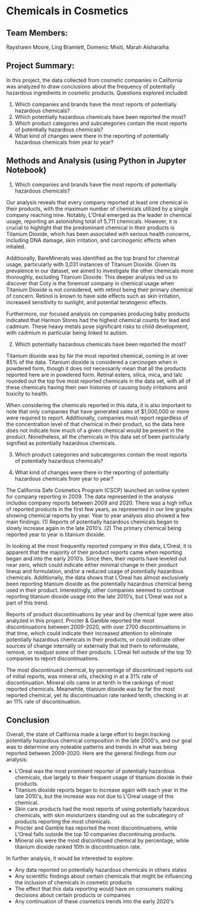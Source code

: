 # Chemicals in Cosmetics

## Team Members:

Rayshawn Moore, Ling Bramlett, Domenic Misiti, Marah Alsharaiha

## Project Summary:
In this project, the data collected from cosmetic companies in California was analyzed to draw conclusions about the frequency of potentially hazardous ingredients in cosmetic products. Questions explored included:
1. Which companies and brands have the most reports of potentially hazardous chemicals?
2. Which potentially hazardous chemicals have been reported the most?
3. Which product categories and subcategories contain the most reports of potentially hazardous chemicals?
4. What kind of changes were there in the reporting of potentially hazardous chemicals from year to year?

## Methods and Analysis (using Python in Jupyter Notebook)
1. Which companies and brands have the most reports of potentially hazardous chemicals?

Our analysis reveals that every company reported at least one chemical in their products, 
with the maximum number of chemicals utilized by a single company reaching nine. Notably, 
L'Oréal emerged as the leader in chemical usage, reporting an astonishing total of 5,711 chemicals. However, 
it is crucial to highlight that the predominant chemical in their products is Titanium Dioxide, 
which has been associated with serious health concerns, including DNA damage, skin irritation, 
and carcinogenic effects when inhaled.

Additionally, BareMinerals was identified as the top brand for chemical usage, 
particularly with 3,031 instances of Titanium Dioxide. Given its prevalence in our dataset, 
we aimed to investigate the other chemicals more thoroughly, excluding Titanium Dioxide. 
This deeper analysis led us to discover that Coty is the foremost company in chemical usage when Titanium Dioxide 
is not considered, with retinol being their primary chemical of concern. Retinol is known to have side effects such 
as skin irritation, increased sensitivity to sunlight, and potential teratogenic effects.

Furthermore, our focused analysis on companies producing baby products indicated that Harmon Stores had the highest chemical counts for lead and cadmium.
These heavy metals pose significant risks to child development, with cadmium in particular being linked to autism.

2. Which potentially hazardous chemicals have been reported the most?

Titanium dioxide was by far the most reported chemical, coming in at over 85% of the data. Titanium dioxide is considered a carcinogen when in powdered form, though it does not necessarily mean that all the products reported here are in powdered form. Retinal esters, silica, mica, and talc rounded out the top five most reported chemicals in the data set, with all of these chemicals having their own histories of causing body irritations and toxicity to health. 

When considering the chemicals reported in this data, it is also important to note that only companies that have generated sales of $1,000,000 or more were required to report. Additionally, companies must report regardless of the concentration level of that chemical in their product, so the data here does not indicate how much of a given chemical would be present in the product. Nonetheless, all the chemicals in this data set of been particularly signified as potentially hazardous chemicals. 

3. Which product categories and subcategories contain the most reports of potentially hazardous chemicals?


4. What kind of changes were there in the reporting of potentially hazardous chemicals from year to year?

The California Safe Cosmetics Program (CSCP) launched an online system for company reporting in 2009. The data represented in the analysis includes company reports between 2009 and 2020. There was a high influx of reported products in the first few years, as represented in our line graphs showing chemical reports by year. Year to year analysis also showed a few main findings: (1) Reports of potentially hazardous chemicals began to slowly increase again in the late 2010’s. (2) The primary chemical being reported year to year is titanium dioxide.

In looking at the most frequently reported company in this data, L’Oreal, it is apparent that the majority of their product reports came when reporting began and into the early 2010’s. Since then, their reports have leveled out near zero, which could indicate either minimal change in their product lineup and formulation, and/or a reduced usage of potentially hazardous chemicals. Additionally, the data shows that L’Oreal has almost exclusively been reporting titanium dioxide as the potentially hazardous chemical being used in their product. Interestingly, other companies seemed to continue reporting titanium dioxide usage into the late 2010’s, but L’Oreal was not a part of this trend.

Reports of product discontinuations by year and by chemical type were also analyzed in this project. Procter & Gamble reported the most discontinuations between 2009-2020, with over 2700 discontinuations in that time, which could indicate their increased attention to eliminate potentially hazardous chemicals in their products, or could indicate other sources of change internally or externally that led them to reformulate, remove, or readjust some of their products. L’Oreal fell outside of the top 10 companies to report discontinuations.

The most discontinued chemical, by percentage of discontinued reports out of initial reports, was mineral oils, checking in at a 31% rate of discontinuation. Mineral oils came in at tenth in the rankings of most reported chemicals. Meanwhile, titanium dioxide was by far the most reported chemical, yet its discontinuation rate ranked tenth, checking in at an 11% rate of discontinuation.

## Conclusion

Overall, the state of California made a large effort to begin tracking potentially hazardous chemical composition in the late 2000's, and our goal was to determine any noteable patterns and trends in what was being reported between 2009-2020. Here are the general findings from our analysis:
- L'Oreal was the most prominent reporter of potentially hazardous chemicals, due largely to their frequent usage of titanium dioxide in their products.
- Titanium dioxide reports began to increase again with each year in the late 2010's, but the increase was not due to L'Oreal usage of this chemical.
- Skin care products had the most reports of using potentially hazardous chemicals, with skin moisturizers standing out as the subcategory of products reporting the most chemicals.
- Procter and Gamble has reported the most discontinuations, while L'Oreal falls outside the top 10 companies discontinuing products.
- Mineral oils were the most discontinued chemical by percentage, while titanium dioxide ranked 10th in discontinuation rate.

In further analysis, it would be interested to explore:
- Any data reported on potentially hazardous chemicals in others states
- Any scientific findings about certain chemicals that might be influencing the inclusion of chemicals in cosmetic products
- The effect that this data reporting would have on consumers making decisions about certain products or companies
- Any continuation of these cosmetics trends into the early 2020's

